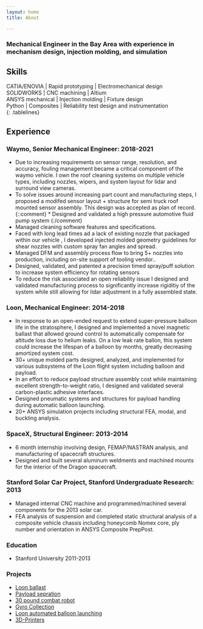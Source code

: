 ```yaml
---
layout: home
title: About

---
```

### Mechanical Engineer in the Bay Area with experience in mechanism design, injection molding, and simulation

## Skills

<style>
.tablelines table, .tablelines td, .tablelines th {
        border: 1px solid black;
        }
</style>


 CATIA/ENOVIA     | Rapid prototyping | Electromechanical design 
 SOLIDWORKS       | CNC machining     | Altium                   
 ANSYS mechanical | Injection molding | Fixture design      
 Python           | Composites        | Reliability test design and instrumentation                         
{: .tablelines}
## Experience

### __Waymo__, Senior Mechanical Engineer:  2018-2021  
* Due to increasing requirements on  sensor range, resolution, and accuracy, fouling management became a critical component of the waymo vehicle.  I own the roof cleaning systems on multiple vehicle types, including nozzles, wipers, and system layout for lidar and surround view cameras.
* To solve issues around increasing part count and manufacturing steps,  I proposed a modifed sensor layout + structure for semi truck roof mounted sensor assembly. This design was accepted as plan of record.
 {::comment} * Designed and validated a high pressure automotive fluid pump system {:/comment}
* Managed cleaning software features and specifications.
* Faced with long lead times ad a lack of existing nozzle that packaged within our vehicle , I developed injected molded geometry guidelines  for shear nozzles with custom spray fan angles and spread.
* Managed DFM and assembly process flow to bring 5+ nozzles into production, including on-site support of tooling vendor..
* Designed, validated, and patented a precision timed spray/puff solution to increase system efficiency for rotating sensors 
* To reduce the risk associated an open reliability issue I designed and validated manufacturing process to significantly increase rigiditiy of the system while still  allowing  for lidar adjustment in a fully assembled state.

### __Loon__, Mechanical Engineer: 2014-2018	
* In response to an open-ended request to extend super-pressure balloon life in the stratosphere, I designed and implemented a novel magnetic ballast that allowed ground control to automatically compensate for altitude loss due to helium leaks. On a low leak rate ballon, this system could increase the lifespan of a balloon by months, greatly decreasing amortized system cost.
* 30+ unique molded parts designed, analyzed, and implemented for various subsystems of the Loon flight system including balloon and payload. 
* In an effort to reduce payload structure assembly cost while maintaining excellent strength-to-weight ratio,  I designed and validated several carbon-plastic adhesive interfaces.
* Designed pneumatic systems and structures for payload handling during automatic balloon launching.
* 20+  ANSYS simulation projects including structural FEA, modal, and buckling analysis.

### __SpaceX__, Structural Engineer: 2013-2014	
* 6 month internship involving design, FEMAP/NASTRAN analysis, and manufacturing of spacecraft structures.
* Designed and built several aluminum weldments and machined mounts for the interior of the Dragon spacecraft.

### __Stanford Solar Car Project__, Stanford Undergraduate Research: 2013
* Managed internal CNC machine and programmed/machined several components for the 2013 solar car.
* FEA analysis of suspension and completed static structural analysis of a composite vehicle chassis including honeycomb Nomex core, ply number and orientation in ANSYS Composite PrepPost.

### __Education__
* Stanford University 2011-2013

### Projects



* [Loon ballast](https://hallsny.github.io/_posts/ballast.html)
* [Payload sepration](https://hallsny.github.io/_posts/disconnect.html)
* [30 pound combat robot](https://hallsny.github.io/_posts/robot.html)
* [Gyro Collection](https://hallsny.github.io/_posts/gyro.html)
* [Loon automated balloon launching](https://hallsny.github.io/_posts/launch.html)
* [3D-Printers](https://hallsny.github.io/_posts/3dprint.html)




